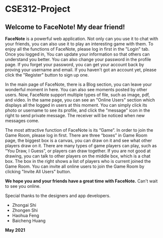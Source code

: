 # CSE312-Project
<h2>Welcome to FaceNote! My dear friend!</h2>
<p><b>FaceNote</b> is a powerful web application. Not only can you use it to chat with your friends,
you can also use it to play an interesting game with them. To enjoy all the functions of FaceNote,
please log in first in the "Login" tab. Once you logged in, You can update your information so that
others can understand you better. You can also change your password in the profile page. If you forget
your password, you can get your account back by proving your username and email. If you haven't got an
account yet, please click the "Register" button to sign up one.</p>
<p>In the main page of FaceNote, there is a Blog section, you can leave your wonderful moment in here.
You can also see moments posted by other users. Now, FaceNote support multiple types of file, such as
image, pdf, and video. In the same page, you can see an "Online Users" section which displays all the logged
in users at this moment. You can simply click its photo or username to see its profile, and click the
"message" icon in the right to send private message. The receiver will be noticed when new messages
come.</p>
<p>The most attractive function of FaceNote is its “Game”. In order to join the Game Room, please log in
first. There are three “boxes” in Game Room page, the biggest box is a canvas, you can draw on it and
see what other players draw on it. There are many types of game players can play, such as “You Draw, I
Guess”, or players can draw together. If you are not good at drawing, you can talk to other players on
the middle box, which is a chat box. The box in the right shows a list of players who is current joined
the Game Room. You can invite all online users to join the Game Room by clicking "Invite All Users"
button.</p>

<p><b>We hope you and your friends have a great time with FaceNote.</b> Can't wait to see you online.</p>

<p>Special thanks to the designers and app developers.</p>
<ul>
    <li>Zhongai Shi</li>
    <li>Zhongen Shi</li>
    <li>Haohua Feng</li>
    <li>Baicheng Huang</li>
</ul>
<p><b>May 2021</b></p>
